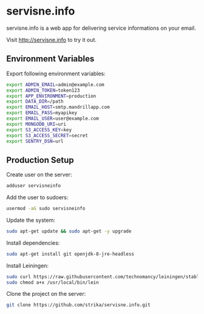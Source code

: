 # servisne.info

servisne.info is a web app for delivering service informations on your email.

Visit http://servisne.info to try it out.

## Environment Variables

Export following environment variables:

```bash
export ADMIN_EMAIL=admin@example.com
export ADMIN_TOKEN=token123
export APP_ENVIRONMENT=production
export DATA_DIR=/path
export EMAIL_HOST=smtp.mandrillapp.com
export EMAIL_PASS=myapikey
export EMAIL_USER=user@example.com
export MONGODB_URI=uri
export S3_ACCESS_KEY=key
export S3_ACCESS_SECRET=secret
export SENTRY_DSN=url
```

## Production Setup

Create user on the server:

```bash
adduser servisneinfo
```

Add the user to sudoers:

```bash
usermod -aG sudo servisneinfo
```

Update the system:

```bash
sudo apt-get update && sudo apt-get -y upgrade
```

Install dependencies:

```bash
sudo apt-get install git openjdk-8-jre-headless
```

Install Leiningen:

```bash
sudo curl https://raw.githubusercontent.com/technomancy/leiningen/stable/bin/lein -o /usr/local/bin/lein
sudo chmod a+x /usr/local/bin/lein
```

Clone the project on the server:

```bash
git clone https://github.com/strika/servisne.info.git
```
